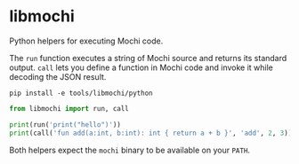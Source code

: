 # libmochi

Python helpers for executing Mochi code.

The `run` function executes a string of Mochi source and returns its standard
output. `call` lets you define a function in Mochi code and invoke it while
decoding the JSON result.

```
pip install -e tools/libmochi/python
```

```python
from libmochi import run, call

print(run('print("hello")'))
print(call('fun add(a:int, b:int): int { return a + b }', 'add', 2, 3))
```

Both helpers expect the `mochi` binary to be available on your `PATH`.
